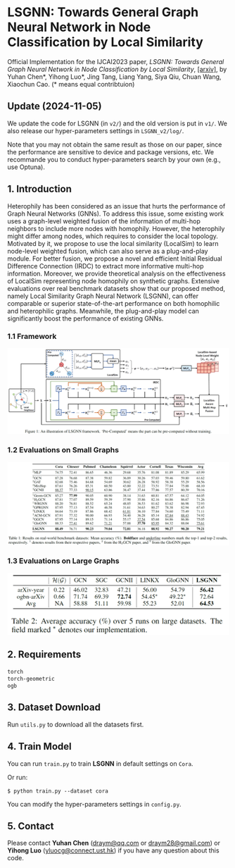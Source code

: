 # LSGNN: Towards General Graph Neural Network in Node Classification by Local Similarity
Official Implementation for the IJCAI2023 paper, *LSGNN: Towards General Graph Neural Network in Node Classification by Local Similarity*, [[arxiv]](https://arxiv.org/abs/2305.04225), by Yuhan Chen*, Yihong Luo*, Jing Tang, Liang Yang, Siya Qiu, Chuan Wang, Xiaochun Cao. (* means equal contribtuion)

## Update (2024-11-05)
We update the code for LSGNN (in `v2/`) and the old version is put in `v1/`. We also release our hyper-parameters settings in `LSGNN_v2/log/`. 

Note that you may not obtain the same result as those on our paper, since the performance are sensitive to device and package versions, etc. We recommande you to conduct hyper-parameters search by your own (e.g., use Optuna).

## 1. Introduction

Heterophily has been considered as an issue that hurts the performance of Graph Neural Networks (GNNs). To address this issue, some existing work uses a graph-level weighted fusion of the information of multi-hop neighbors to include more nodes with homophily. However, the heterophily might differ among nodes, which requires to consider the local topology. Motivated by it, we propose to use the local similarity (LocalSim) to learn node-level weighted fusion, which can also serve as a plug-and-play module. For better fusion, we propose a novel and efficient Initial Residual Difference Connection (IRDC) to extract more informative multi-hop information. Moreover, we provide theoretical analysis on the effectiveness of LocalSim representing node homophily on synthetic graphs. Extensive evaluations over real benchmark datasets show that our proposed method, namely Local Similarity Graph Neural Network (LSGNN), can offer comparable or superior state-of-the-art performance on both homophilic and heterophilic graphs. Meanwhile, the plug-and-play model can significantly boost the performance of existing GNNs.

### 1.1 Framework

![LSGNN-framework](./img/LSGNN-framework.png)

### 1.2 Evaluations on Small Graphs

![LSGNN-framework](./img/LSGNN-result1.png)

### 1.3 Evaluations on Large Graphs

<img src="./img/LSGNN-result2.png" alt="LSGNN-framework" style="zoom:50%;" />

## 2. Requirements

```
torch
torch-geometric
ogb
```

## 3. Dataset Download
Run ```utils.py``` to download all the datasets first.

## 4. Train Model
You can run ```train.py``` to train **LSGNN** in default settings on ```Cora```. 

Or run:

```
$ python train.py --dataset cora
```

You can modify the hyper-parameters settings in ```config.py```.

## 5. Contact

Please contact **Yuhan Chen** (draym@qq.com or draym28@gmail.com) or **Yihong Luo** (yluocg@connect.ust.hk) if you have any question about this code.
